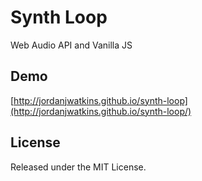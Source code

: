 # Synth Loop
Web Audio API and Vanilla JS

## Demo
[http://jordanjwatkins.github.io/synth-loop](http://jordanjwatkins.github.io/synth-loop/)

## License
Released under the MIT License.
